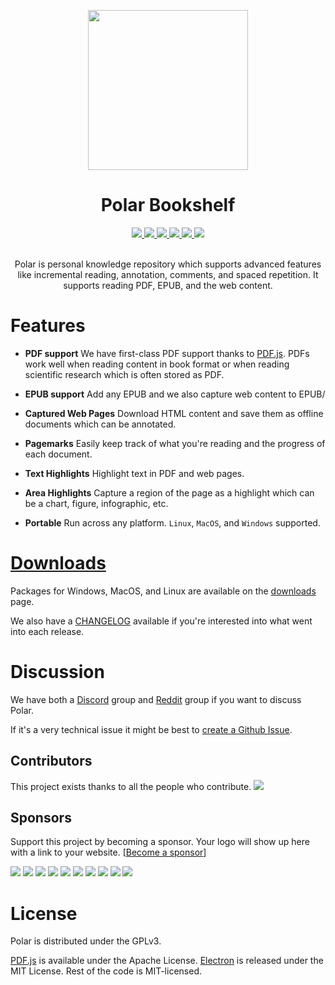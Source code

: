 <p align="center">
    <img src="https://github.com/burtonator/polar-bookshelf/blob/master/icon.png" width="256">
</p>

<div align="center">
  <h1>Polar Bookshelf</h1>

<a href="https://github.com/burtonator/polar-bookshelf/releases">
     <img src="https://img.shields.io/github/downloads/burtonator/polar-bookshelf/total.svg"/>
</a>

<a href="https://discord.gg/GT8MhA6">
    <img src="https://img.shields.io/discord/477560964334747668.svg?logo=discord"/>
</a>

<a href="https://github.com/burtonator/polar-bookshelf">
    <img src="https://img.shields.io/github/stars/burtonator/polar-bookshelf.svg?style=social&label=Star"/>
</a>

<a href="https://twitter.com/getpolarized?ref_src=twsrc%5Etfw">
    <img src="https://img.shields.io/twitter/follow/getpolarized.svg?style=social&label=Follow"/>
</a>

<a href="#backers" alt="sponsors on Open Collective">
<img src="https://opencollective.com/polar-bookshelf/backers/badge.svg" />
</a> 
<a href="#sponsors" alt="Sponsors on Open Collective">
<img src="https://opencollective.com/polar-bookshelf/sponsors/badge.svg" />
</a>

<br/>
<br/>

Polar is personal knowledge repository which supports advanced
features like incremental reading, annotation, comments, and spaced repetition. 
It supports reading PDF, EPUB, and the web content.
</div>

# Features

- **PDF support** We have first-class PDF support thanks to <a href="https://mozilla.github.io/pdf.js/">PDF.js</a>.  PDFs work well when reading content in book format or when reading scientific
research which is often stored as PDF.

- **EPUB support** Add any EPUB and we also capture web content to EPUB/

- **Captured Web Pages** Download HTML content and save them as offline documents which can be annotated.

- **Pagemarks** Easily keep track of what you're reading and the progress of each document.

- **Text Highlights** Highlight text in PDF and web pages.

- **Area Highlights** Capture a region of the page as a highlight which can be a chart, figure, infographic, etc.  

- **Portable** Run across any platform. ```Linux```, ```MacOS```, and ```Windows``` supported. 

# [Downloads](https://getpolarized.io/download/)

Packages for Windows, MacOS, and Linux are available on the [downloads](https://getpolarized.io/download.html) page.

We also have a [CHANGELOG](./docs/CHANGELOG.md) available if you're interested into what went into each release.

# Discussion

We have both a [Discord](https://discord.gg/GT8MhA6) group and
[Reddit](https://www.reddit.com/r/PolarBookshelf/) group if you want to discuss
Polar.

If it's a very technical issue it might be best to [create a Github Issue](https://github.com/burtonator/polar-bookshelf/issues/new). 

## Contributors

This project exists thanks to all the people who contribute. <img src="https://opencollective.com/polar-bookshelf/contributors.svg?width=890&button=false" />

## Sponsors

Support this project by becoming a sponsor. Your logo will show up here with a link to your website. [[Become a sponsor](https://opencollective.com/polar-bookshelf#sponsor)]

<a href="https://opencollective.com/polar-bookshelf/sponsor/0/website" target="_blank"><img src="https://opencollective.com/polar-bookshelf/sponsor/0/avatar.svg"></a>
<a href="https://opencollective.com/polar-bookshelf/sponsor/1/website" target="_blank"><img src="https://opencollective.com/polar-bookshelf/sponsor/1/avatar.svg"></a>
<a href="https://opencollective.com/polar-bookshelf/sponsor/2/website" target="_blank"><img src="https://opencollective.com/polar-bookshelf/sponsor/2/avatar.svg"></a>
<a href="https://opencollective.com/polar-bookshelf/sponsor/3/website" target="_blank"><img src="https://opencollective.com/polar-bookshelf/sponsor/3/avatar.svg"></a>
<a href="https://opencollective.com/polar-bookshelf/sponsor/4/website" target="_blank"><img src="https://opencollective.com/polar-bookshelf/sponsor/4/avatar.svg"></a>
<a href="https://opencollective.com/polar-bookshelf/sponsor/5/website" target="_blank"><img src="https://opencollective.com/polar-bookshelf/sponsor/5/avatar.svg"></a>
<a href="https://opencollective.com/polar-bookshelf/sponsor/6/website" target="_blank"><img src="https://opencollective.com/polar-bookshelf/sponsor/6/avatar.svg"></a>
<a href="https://opencollective.com/polar-bookshelf/sponsor/7/website" target="_blank"><img src="https://opencollective.com/polar-bookshelf/sponsor/7/avatar.svg"></a>
<a href="https://opencollective.com/polar-bookshelf/sponsor/8/website" target="_blank"><img src="https://opencollective.com/polar-bookshelf/sponsor/8/avatar.svg"></a>
<a href="https://opencollective.com/polar-bookshelf/sponsor/9/website" target="_blank"><img src="https://opencollective.com/polar-bookshelf/sponsor/9/avatar.svg"></a>

# License

Polar is distributed under the GPLv3.  

[PDF.js](https://github.com/mozilla/pdf.js) is available under the Apache License.
[Electron](https://github.com/electron/electron) is released under the MIT License.
Rest of the code is MIT-licensed.




